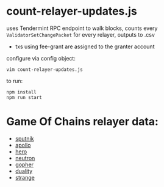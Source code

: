 # count-relayer-updates.js
uses Tendermint RPC endpoint to walk blocks, counts every `ValidatorSetChangePacket` for every relayer, outputs to .csv
- txs using fee-grant are assigned to the granter account

configure via config object:
```
vim count-relayer-updates.js
```
to run:
```
npm install
npm run start
```
# Game Of Chains relayer data:
- [sputnik](./relayer_VSCupdates_sputnik.csv)
- [apollo](./relayer_VSCupdates_apollo.csv)
- [hero](./relayer_VSCupdates_hero.csv)
- [neutron](./relayer_VSCupdates_neutron.csv)
- [gopher](./relayer_VSCupdates_gopher.csv)
- [duality](./relayer_VSCupdates_duality.csv)
- [strange](./relayer_VSCupdates_strange.csv)